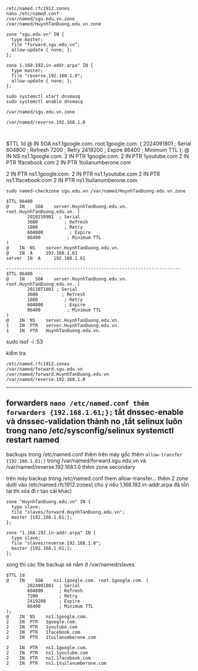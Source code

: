 ```
/etc/named.rfc1912.zones
nano /etc/named.conf
/var/named/sgu.edu.vn.zone
/var/named/HuynhTanDuong.edu.vn.zone
```
```
zone "sgu.edu.vn" IN {
  type master;
  file "forward.sgu.edu.vn";
  allow-update { none; };
};
```
```
zone 1.168.192.in-addr.arpa" IN {
  type master;
  file "reverse.192.168.1.0";
  allow-update { none; };
};
```
```
sudo systemctl start dnsmasq
sudo systemctl enable dnsmasq
```
```
/var/named/sgu.edu.vn.zone

/var/named/reverse.192.168.1.0



```
$TTL 1d
@    IN    SOA    ns1.1google.com. root.1google.com. (
        2024091801  ; Serial
        604800      ; Refresh
        7200        ; Retry
        2419200     ; Expire
        86400       ; Minimum TTL
);
@    IN  NS    ns1.1google.com.
2    IN  PTR   1google.com.
2    IN  PTR   1youtube.com
2    IN  PTR   1facebook.com
2    IN  PTR   1tuilanumberone.com

2    IN  PTR   ns1.1google.com.
2    IN  PTR   ns1.1youtube.com
2    IN  PTR   ns1.1facebook.com
2    IN  PTR   ns1.1tuilanumberone.com
```
sudo named-checkzone sgu.edu.vn /var/named/HuynhTanDuong.edu.vn.zone
```

```
$TTL 86400
@    IN    SOA    server.HuynhTanDuong.edu.vn. root.HuynhTanDuong.edu.vn. (
        2018210901  ; Serial
        3600          ; Refresh
        1800          ; Retry
        604800          ; Expire
        86400          ; Minimum TTL
)
@    IN  NS    server.HuynhTanDuong.edu.vn.
@    IN  A     192.168.1.61
server  IN  A     192.168.1.61
```
```
------------------------------------------------------------------
$TTL 86400
@    IN    SOA    server.HuynhTanDuong.edu.vn. root.HuynhTanDuong.edu.vn. (
        2011071001 ; Serial
        3600         ; Refresh
        1800          ; Retry
        604800        ; Expire
        86400          ; Minimum TTL
)
@    IN  NS    server.HuynhTanDuong.edu.vn.
1    IN  PTR   server.HuynhTanDuong.edu.vn.
1    IN  PTR   HuynhTanDuong.edu.vn. 
```

sudo lsof -i :53

kiểm tra
```
/etc/named.rfc1912.zones
/var/named/forward.sgu.edu.vn
/var/named/forward.HuynhTanDuong.edu.vn
/var/named/reverse.192.168.1.0
```
--------------------------------------------------------------------
forwarders
```nano /etc/named.conf thêm forwarders {192.168.1.61;};```
tắt dnssec-enable và dnssec-validation thành no ,tắt selinux luôn trong nano /etc/sysconfig/selinux
systemctl restart named
--------------------------------------------------------------------
backups
trong /etc/named.conf thêm trên  máy gốc thêm ```allow-transfer {192.168.1.61;}```
trong /var/named/forward.sgu.edu.vn  và /var/named/reverse.192.168.1.0 thêm zone secondary

trên máy backup trong /etc/named.conf them allow-transfer...
thêm 2 zone dưới vào  /etc/named.rfc1912.zones( chú ý nếu 1.168.192.in-addr.arpa đã tồn tại thì xóa đi r tạo cái khác)
```
zone "HuynhTanDuong.edu.vn" IN {
  type slave;                      
  file "slaves/forward.HuynhTanDuong.edu.vn";          
  master {192.168.1.61;};
};

zone "1.168.192.in-addr.arpa" IN {  
  type slave;                      
  file "slaves/reverse.192.168.1.0";    
  master {192.168.1.61;};
};
```
xong thì các file backup sẽ nằm ở /var/named/slaves

```
$TTL 1d
@    IN    SOA    ns1.1google.com. root.1google.com. (
        2024091801  ; Serial
        604800      ; Refresh
        7200        ; Retry
        2419200     ; Expire
        86400       ; Minimum TTL
);
@    IN  NS    ns1.1google.com.
2    IN  PTR   1google.com.
2    IN  PTR   1youtube.com
2    IN  PTR   1facebook.com
2    IN  PTR   1tuilanumberone.com

2    IN  PTR   ns1.1google.com.
2    IN  PTR   ns1.1youtube.com
2    IN  PTR   ns1.1facebook.com
2    IN  PTR   ns1.1tuilanumberone.com
```
